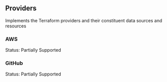 ## Providers

Implements the Terraform providers and their constituent data sources and resources

### AWS
Status: Partially Supported


### GitHub
Status: Partially Supported

